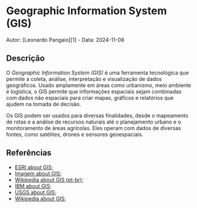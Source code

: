 # Geographic Information System (GIS)

Autor: [Leonardo Pangaio][1] - Data: 2024-11-08

## Descrição

O *Geographic Information System (GIS)* é uma ferramenta tecnológica que permite a coleta, análise, interpretação e visualização de dados geográficos. Usado amplamente em áreas como urbanismo, meio ambiente e logística, o GIS permite que informações espaciais sejam combinadas com dados não espaciais para criar mapas, gráficos e relatórios que ajudem na tomada de decisão.

Os GIS podem ser usados para diversas finalidades, desde o mapeamento de rotas e a análise de recursos naturais até o planejamento urbano e o monitoramento de áreas agrícolas. Eles operam com dados de diversas fontes, como satélites, drones e sensores geoespaciais.

## Referências

- [ESRI about GIS](https://www.esri.com/pt-br/what-is-gis/overview);
- [Imagem about GIS](https://www.img.com.br/pt-br/o-que-e-gis/visao-geral);
- [Wikipedia about GIS (pt-br)](https://pt.wikipedia.org/wiki/Sistema_de_informa%C3%A7%C3%A3o_geogr%C3%A1fica);
- [IBM about GIS](https://www.ibm.com/br-pt/topics/geographic-information-system);
- [USGS about GIS](https://www.usgs.gov/faqs/what-geographic-information-system-gis);
- [Wikipedia about GIS](https://en.wikipedia.org/wiki/Geographic_information_system);